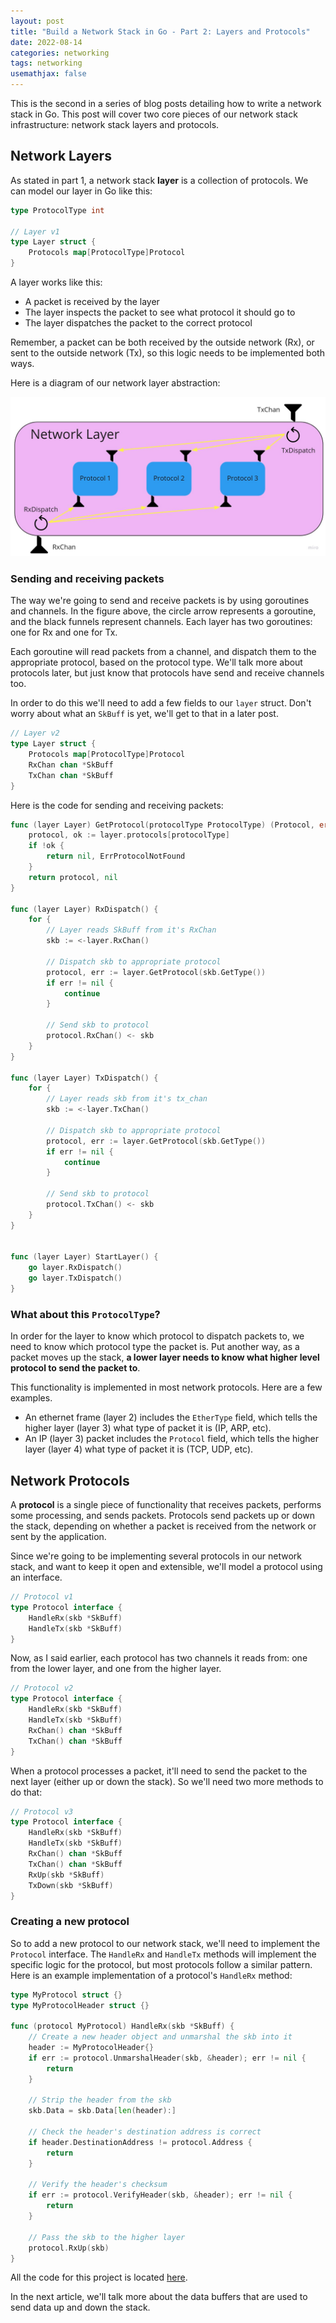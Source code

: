 ```yaml
---
layout: post
title: "Build a Network Stack in Go - Part 2: Layers and Protocols"
date: 2022-08-14
categories: networking
tags: networking
usemathjax: false
---
```


This is the second in a series of blog posts detailing how to write a network stack in Go. This post will cover two core pieces of our network stack infrastructure: network stack layers and protocols.


## Network Layers

As stated in part 1, a network stack __layer__ is a collection of protocols. We can model our layer in Go like this:

```go
type ProtocolType int

// Layer v1
type Layer struct {
    Protocols map[ProtocolType]Protocol
}
```

A layer works like this: 
- A packet is received by the layer
- The layer inspects the packet to see what protocol it should go to
- The layer dispatches the packet to the correct protocol

Remember, a packet can be both received by the outside network (Rx), or sent to the outside network (Tx), so this logic needs to be implemented both ways.

Here is a diagram of our network layer abstraction:

![Network layer](/assets/Network-Layer.jpg)

### Sending and receiving packets

The way we're going to send and receive packets is by using goroutines and channels. In the figure above, the circle arrow represents a goroutine, and the black funnels represent channels. Each layer has two goroutines: one for Rx and one for Tx.

Each goroutine will read packets from a channel, and dispatch them to the appropriate protocol, based on the protocol type. We'll talk more about protocols later, but just know that protocols have send and receive channels too.

In order to do this we'll need to add a few fields to our `layer` struct. Don't worry about what an `SkBuff` is yet, we'll get to that in a later post.

```go
// Layer v2
type Layer struct {
    Protocols map[ProtocolType]Protocol
    RxChan chan *SkBuff
    TxChan chan *SkBuff
}
```

Here is the code for sending and receiving packets:

```go
func (layer Layer) GetProtocol(protocolType ProtocolType) (Protocol, error) {
    protocol, ok := layer.protocols[protocolType]
    if !ok {
        return nil, ErrProtocolNotFound
    }
    return protocol, nil
}

func (layer Layer) RxDispatch() {
    for {
        // Layer reads SkBuff from it's RxChan
        skb := <-layer.RxChan()

        // Dispatch skb to appropriate protocol
        protocol, err := layer.GetProtocol(skb.GetType())
        if err != nil {
            continue
        }

        // Send skb to protocol
        protocol.RxChan() <- skb
    }
}

func (layer Layer) TxDispatch() {
    for {
        // Layer reads skb from it's tx_chan
        skb := <-layer.TxChan()

        // Dispatch skb to appropriate protocol
        protocol, err := layer.GetProtocol(skb.GetType())
        if err != nil {
            continue
        }

        // Send skb to protocol
        protocol.TxChan() <- skb
    }
}


func (layer Layer) StartLayer() {
    go layer.RxDispatch()
    go layer.TxDispatch()
}
```

### What about this `ProtocolType`?

In order for the layer to know which protocol to dispatch packets to, we need to know which protocol type the packet is. Put another way, as a packet moves up the stack,  __a lower layer needs to know what higher level protocol to send the packet to__.

This functionality is implemented in most network protocols. Here are a few examples.

- An ethernet frame (layer 2) includes the `EtherType` field, which tells the higher layer (layer 3) what type of packet it is (IP, ARP, etc).
- An IP (layer 3) packet includes the `Protocol` field, which tells the higher layer (layer 4) what type of packet it is (TCP, UDP, etc).

## Network Protocols

A __protocol__ is a single piece of functionality that receives packets, performs some processing, and sends packets. Protocols send packets up or down the stack, depending on whether a packet is received from the network or sent by the application.

Since we're going to be implementing several protocols in our network stack, and want to keep it open and extensible, we'll model a protocol using an interface.

```go
// Protocol v1
type Protocol interface {
    HandleRx(skb *SkBuff)
    HandleTx(skb *SkBuff)
}
```

Now, as I said earlier, each protocol has two channels it reads from: one from the lower layer, and one from the higher layer.

```go
// Protocol v2
type Protocol interface {
    HandleRx(skb *SkBuff)
    HandleTx(skb *SkBuff)
    RxChan() chan *SkBuff
    TxChan() chan *SkBuff
}
```

When a protocol processes a packet, it'll need to send the packet to the next layer (either up or down the stack). So we'll need two more methods to do that:

```go
// Protocol v3
type Protocol interface {
    HandleRx(skb *SkBuff)
    HandleTx(skb *SkBuff)
    RxChan() chan *SkBuff
    TxChan() chan *SkBuff
    RxUp(skb *SkBuff)
    TxDown(skb *SkBuff)
}
```

### Creating a new protocol

So to add a new protocol to our network stack, we'll need to implement the `Protocol` interface. The `HandleRx` and `HandleTx` methods will implement the specific logic for the protocol, but most protocols follow a similar pattern. Here is an example implementation of a protocol's `HandleRx` method:

```go
type MyProtocol struct {}
type MyProtocolHeader struct {}

func (protocol MyProtocol) HandleRx(skb *SkBuff) {
    // Create a new header object and unmarshal the skb into it
    header := MyProtocolHeader{}
    if err := protocol.UnmarshalHeader(skb, &header); err != nil {
        return
    }

    // Strip the header from the skb
    skb.Data = skb.Data[len(header):]

    // Check the header's destination address is correct
    if header.DestinationAddress != protocol.Address {
        return
    }

    // Verify the header's checksum
    if err := protocol.VerifyHeader(skb, &header); err != nil {
        return
    }
    
    // Pass the skb to the higher layer
    protocol.RxUp(skb)
}
```

All the code for this project is located [here](https://github.com/mattcarp12/matnet).

In the next article, we'll talk more about the data buffers that are used to send data up and down the stack.
